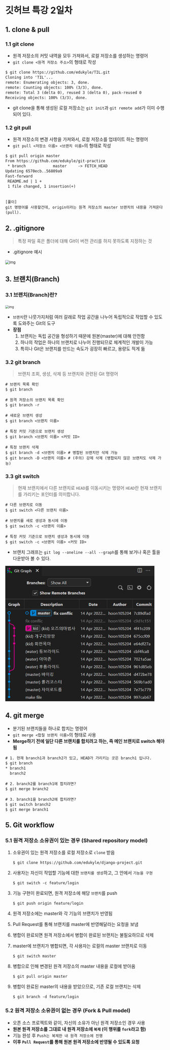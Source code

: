 # 깃허브 특강 2일차

## 1. clone & pull

### 1.1 git clone

- 원격 저장소의 커밋 내역을 모두 가져와서, 로컬 저장소를 생성하는 명령어
- `git clone <원격 저장소 주소>`의 형태로 작성

```
$ git clone https://github.com/edukyle/TIL.git
Cloning into 'TIL'...
remote: Enumerating objects: 3, done.
remote: Counting objects: 100% (3/3), done.
remote: Total 3 (delta 0), reused 3 (delta 0), pack-reused 0
Receiving objects: 100% (3/3), done.
```

- git clone을 통해 생성된 로컬 저장소는 `git init`과 `git remote add`가 이미 수행되어 있다.

### 1.2 git pull

- 원격 저장소의 변경 사항을 가져와서, 로컬 저장소를 업데이트 하는 명령어
- `git pull <저장소 이름> <브랜치 이름>`의 형태로 작성

```
$ git pull origin master
From https://github.com/edukyle/git-practice
 * branch            master     -> FETCH_HEAD
Updating 6570ecb..56809a9
Fast-forward
 README.md | 1 +
 1 file changed, 1 insertion(+)


[풀이]
git 명령어를 사용할건데, origin이라는 원격 저장소의 master 브랜치의 내용을 가져온다(pull).
```



## 2. .gitignore

> 특정 파일 혹은 폴더에 대해 Git이 버전 관리를 하지 못하도록 지정하는 것

- .gitignore 예시

<img src="https://hphk.notion.site/image/https%3A%2F%2Fs3-us-west-2.amazonaws.com%2Fsecure.notion-static.com%2Ffd7bd601-9433-418a-b08e-7b027db9a301%2FUntitled.png?table=block&id=26ab9b0d-1b59-48e3-9c60-b3f8f15fee87&spaceId=daa2d103-3ecd-4519-8c30-4f55e74c7ef4&width=1060&userId=&cache=v2" alt="img" style="zoom:80%;" />



## 3. 브랜치(Branch)

### 3.1 브랜치(Branch)란?

<img src="https://blog.kakaocdn.net/dn/t3Ih1/btqFvuOfQFZ/HrlGV5obNZ9NNRmOnEbkok/img.png" alt="img" style="zoom:67%;" />

- `브랜치`란 나뭇가지처럼 여러 갈래로 작업 공간을 나누어 독립적으로 작업할 수 있도록 도와주는 Git의 도구
- **장점**
  1. 브랜치는 독립 공간을 형성하기 때문에 원본(master)에 대해 안전함
  2. 하나의 작업은 하나의 브랜치로 나누어 진행되므로 체계적인 개발이 가능
  3. 특히나 Git은 브랜치를 만드는 속도가 굉장히 빠르고, 용량도 적게 듦

### 3.2  git branch

> 브랜치 조회, 생성, 삭제 등 브랜치와 관련된 Git 명령어

```
# 브랜치 목록 확인
$ git branch

# 원격 저장소의 브랜치 목록 확인
$ git branch -r

# 새로운 브랜치 생성
$ git branch <브랜치 이름>

# 특정 커밋 기준으로 브랜치 생성
$ git branch <브랜치 이름> <커밋 ID>

# 특정 브랜치 삭제
$ git branch -d <브랜치 이름> # 병합된 브랜치만 삭제 가능
$ git branch -D <브랜치 이름> # (주의) 강제 삭제 (병합되지 않은 브랜치도 삭제 가능)
```

### 3.3 git switch

> 현재 브랜치에서 다른 브랜치로 `HEAD`를 이동시키는 명령어 `HEAD`란 현재 브랜치를 가리키는 포인터를 의미합니다.

```
# 다른 브랜치로 이동
$ git switch <다른 브랜치 이름>

# 브랜치를 새로 생성과 동시에 이동
$ git switch -c <브랜치 이름>

# 특정 커밋 기준으로 브랜치 생성과 동시에 이동
$ git switch -c <브랜치 이름> <커밋 ID>
```

- 브랜치 그래프는 `git log --oneline --all --graph`를 통해 보거나 혹은 툴을 다운받아 볼 수 있다.

<img src=".\image\image-20220414173311338.png" alt="image-20220414173311338" style="zoom: 80%;" />

## 4. git merge

- 분기된 브랜치들을 하나로 합치는 명령어
- `git merge <합칠 브랜치 이름>`의 형태로 사용
- **Merge하기 전에 일단 다른 브랜치를 합치려고 하는, 즉 메인 브랜치로 switch 해야됨**

```
# 1. 현재 branch1과 branch2가 있고, HEAD가 가리키는 곳은 branch1 입니다.
$ git branch
* branch1
  branch2

# 2. branch2를 branch1에 합치려면?
$ git merge branch2

# 3. branch1을 branch2에 합치려면?
$ git switch branch2
$ git merge branch1
```



## 5. Git workflow

### 5.1 원격 저장소 소유권이 있는 경우 (Shared repository model)

1. 소유권이 있는 원격 저장소를 로컬 저장소로 `clone` 받음

   ```
   $ git clone https://github.com/edukyle/django-project.git
   ```

2. 사용자는 자신이 작업할 기능에 대한 `브랜치를 생성`하고, 그 안에서 `기능을 구현`

   ```
   $ git switch -c feature/login
   ```

3. 기능 구현이 완료되면, 원격 저장소에 해당 `브랜치`를 push

   ```
   $ git push origin feature/login
   ```

4. 원격 저장소에는 master와 각 기능의 브랜치가 반영됨

5. Pull Request를 통해 브랜치를 master에 반영해달라는 요청을 보냄

6. 병합이 완료되면 원격 저장소에서 병합이 완료된 브랜치는 불필요하므로 삭제

7. master에 브랜치가 병합되면, 각 사용자는 로컬의 master 브랜치로 이동

   ```
   $ git switch master
   ```

8. 병합으로 인해 변경된 원격 저장소의 master 내용을 로컬에 받아옴

   ```
   $ git pull origin master
   ```

9. 병합이 완료된 master의 내용을 받았으므로, 기존 로컬 브랜치는 삭제

   ```
   $ git branch -d feature/login
   ```



### 5.2 원격 저장소 소유권이 없는 경우 (Fork & Pull model)

- 오픈 소스 프로젝트와 같이, 자신의 소유가 아닌 원격 저장소인 경우 사용
- **원본 원격 저장소를 그대로 내 원격 저장소에 `복제` (이 행위를 `fork`라고 함)**
- 기능 완성 후 `Push는 복제한 내 원격 저장소에 진행`
- **이후 `Pull Request`를 통해 원본 원격 저장소에 반영될 수 있도록 요청**







